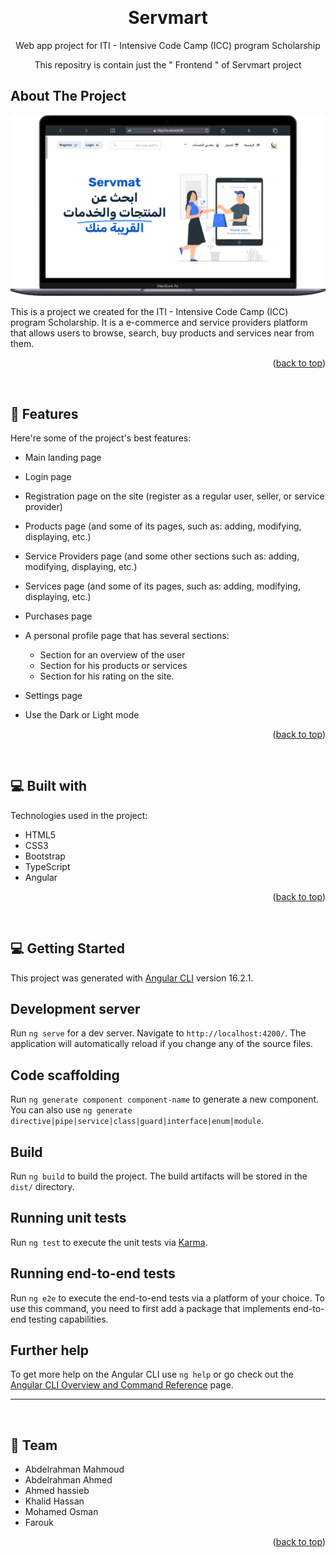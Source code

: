 <a name="readme-top"></a>

<br />
<div align="center">
   <h1 align="center" id="title">Servmart</h1>

  <p align="center">
    Web app project for ITI - Intensive Code Camp (ICC) program Scholarship
  </p>
  <p>This repositry is contain just the " Frontend " of Servmart project</p>
</div>

<!-- TABLE OF CONTENTS -->

<!-- ABOUT THE PROJECT -->
## About The Project

![Servmart Screenshot][product-screenshot]

This is a project we created for the ITI - Intensive Code Camp (ICC) program Scholarship. It is a e-commerce and service providers platform that allows users to browse, search, buy products and services near from them.

<p align="right">(<a href="#readme-top">back to top</a>)</p>
<br>

<h2>🧐 Features</h2>

Here're some of the project's best features:

- Main landing page
- Login page
- Registration page on the site (register as a regular user, seller, or service provider)
- Products page (and some of its pages, such as: adding, modifying, displaying, etc.)
- Service Providers page (and some other sections such as: adding, modifying, displaying, etc.)
- Services page (and some of its pages, such as: adding, modifying, displaying, etc.)
- Purchases page
- A personal profile page that has several sections:
   - Section for an overview of the user
   - Section for his products or services
   - Section for his rating on the site.
- Settings page
- Use the Dark or Light mode

  <p align="right">(<a href="#readme-top">back to top</a>)</p>
<br>

<h2>💻 Built with</h2>

Technologies used in the project:

*   HTML5
*   CSS3
*   Bootstrap
*   TypeScript
*   Angular

<p align="right">(<a href="#readme-top">back to top</a>)</p>

<br>
<!-- GETTING STARTED -->
<h2>💻 Getting Started</h2>

This project was generated with [Angular CLI](https://github.com/angular/angular-cli) version 16.2.1.

## Development server

Run `ng serve` for a dev server. Navigate to `http://localhost:4200/`. The application will automatically reload if you change any of the source files.

## Code scaffolding

Run `ng generate component component-name` to generate a new component. You can also use `ng generate directive|pipe|service|class|guard|interface|enum|module`.

## Build

Run `ng build` to build the project. The build artifacts will be stored in the `dist/` directory.

## Running unit tests

Run `ng test` to execute the unit tests via [Karma](https://karma-runner.github.io).

## Running end-to-end tests

Run `ng e2e` to execute the end-to-end tests via a platform of your choice. To use this command, you need to first add a package that implements end-to-end testing capabilities.

## Further help

To get more help on the Angular CLI use `ng help` or go check out the [Angular CLI Overview and Command Reference](https://angular.io/cli) page.

<hr>
<br>
<h2>🍵 Team</h2>

*   Abdelrahman Mahmoud
*   Abdelrahman Ahmed
*   Ahmed hassieb
*   Khalid Hassan
*   Mohamed Osman
*   Farouk

<p align="right">(<a href="#readme-top">back to top</a>)</p>

<!-- MARKDOWN LINKS & IMAGES -->
[product-screenshot]: src/assets/servmart-1.png
